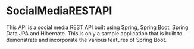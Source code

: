 # SocialMediaRESTAPI
This API is a social media REST API built using Spring, Spring Boot, Spring Data JPA and Hibernate. This is only a sample application that is built to demonstrate and incorporate the various features of Spring Boot.

